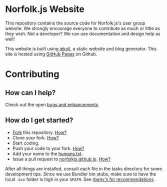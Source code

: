 Norfolk.js Website
===================

This repository contains the source code for Norfolk.js's user group website. We strongly encourage everyone
to contribute as much or little as they wish. Not a developer? We can use documentation and design help as well!

This website is built using [jekyll](http://jekyllrb.com), a static website and blog generator. This site is hosted using [GitHub Pages](http://pages.github.com) on Github.

# Contributing

## How can I help?

Check out the open [bugs and enhancements](https://github.com/norfolkjs/norfolkjs.github.io/issues?state=open).

## How do I get started?

* [Fork](https://github.com/norfolkjs/fork) this repository. [How?](https://help.github.com/articles/fork-a-repo)
* Clone your fork. [How?](https://help.github.com/articles/fork-a-repo#step-2-clone-your-fork)
* Start coding.
* Push your code to your fork. [How?](https://help.github.com/articles/fork-a-repo#push-commits)
* Add your name to the [humans.txt](https://github.com/norfolkjs/norfolkjs.github.io/blob/master/humans.txt).
* Issue a pull request to [norfolkjs.github.io](https://github.com/norfolkjs/norfolkjs.github.io/pulls). [How?](https://help.github.com/articles/using-pull-requests)

After all things are installed, consult each file in the tasks directory for some development tips. Since we use Bundler bin stubs, make sure to have the local `.bin` folder is high in your `$PATH`. See [rbenv's for recommendations](https://github.com/sstephenson/rbenv/wiki/Understanding-binstubs#adding-project-specific-binstubs-to-path).

